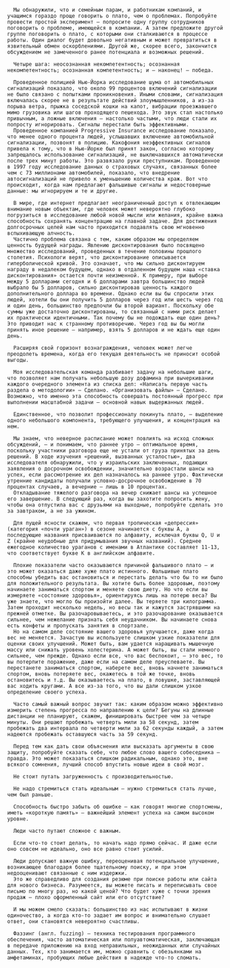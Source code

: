       Мы обнаружили, что и семейным парам, и работникам компаний, и учащимся гораздо проще говорить о плато, чем о проблемах. Попробуйте провести простой эксперимент — попросите одну группу сотрудников поговорить о проблеме, имеющейся в компании. А затем предложите другой группе поговорить о плато, с которыми они сталкиваются в процессе работы. Один диалог будет довольно негативным и может превратиться в язвительный обмен оскорблениями. Другой же, скорее всего, закончится обсуждением не замеченного ранее потенциала и возможных решений.

      Четыре шага: неосознанная некомпетентность; осознанная некомпетентность; осознанная компетентность; и — наконец! — победа.

      Проведенное полицией Нью-Йорка исследование шума от автомобильных сигнализаций показало, что около 99 процентов включений сигнализации не было связано с попытками проникновения. Иными словами, сигнализация включалась скорее не в результате действий злоумышленников, а из-за порыва ветра, прыжка соседской кошки на капот, вибрации проезжавшего мимо грузовика или шагов проходящего пешехода. Это звук стал настолько привычным, а ложные включения — настолько частыми, что люди стали их попросту игнорировать. Сигналы перестали быть эффективными.
      Проведенное компанией Progressive Insurance исследование показало, что менее одного процента людей, услышавших включение автомобильной сигнализации, позвонят в полицию. Какофония неэффективных сигналов привела к тому, что в Нью-Йорке был принят закон, согласно которому запрещалось использование сигнализаций, не выключавшихся автоматически после трех минут работы. Это развязало руки преступникам. Проведенное в 1997 году исследование данных о страховых случаях, связанных более чем с 73 миллионами автомобилей, показало, что внедрение автосигнализаций не привело к уменьшению количества краж. Вот что происходит, когда нам предлагают фальшивые сигналы и недостоверные данные: мы игнорируем и те и другие.

      В мире, где интернет предлагает неограниченный доступ к отвлекающим внимание новым объектам, где человек может невероятно глубоко погрузиться в исследование любой новой мысли или желания, крайне важна способность сохранять концентрацию на главной задаче. Для достижения долгосрочных целей нам часто приходится подавлять свою мгновенно вспыхивающую алчность.
      Частично проблема связана с тем, каким образом мы определяем ценность будущей награды. Явлению дисконтирования было посвящено множество исследований, проведенных в течение половины прошлого столетия. Психологи верят, что дисконтирование описывается гиперболической кривой. Это означает, что мы сильно дисконтируем награду в недалеком будущем, однако в отдаленном будущем наша «ставка дисконтирования» остается почти неизменной. К примеру, при выборе между 5 долларами сегодня и 6 долларами завтра большинство людей выбрало бы 5 долларов, сильно дисконтировав ценность каждого дополнительного доллара во времени. Однако если вы бы спросили этих людей, хотели бы они получить 5 долларов через год или шесть через год и один день, большинство предпочли бы второй вариант. Поскольку обе суммы уже достаточно дисконтированы, то связанный с ними риск делает их практически идентичными. Так почему бы не подождать еще один день? Это приводит нас к странному противоречию. Через год вы бы могли принять иное решение — например, взять 5 долларов и не ждать еще один день.

      Расширяя свой горизонт вознаграждения, человек может легче преодолеть времена, когда его текущая деятельность не приносит особой выгоды.

      Моя исследовательская команда разбивает задачу на небольшие шаги, что позволяет нам получать небольшую дозу дофамина при вычеркивании каждого очередного элемента из списка дел: «Написать первую часть раздела о методологии» — Сделано. «Организовать файлы» — Сделано. Возможно, что именно эта способность совершать постоянный прогресс при выполнении масштабной задачи — основной навык выдержанных людей.

      Единственное, что позволит профессионалу покинуть плато, — выделение одного небольшого компонента, требующего улучшения, и концентрация на нем.

      Мы знаем, что неверное расписание может повлиять на исход сложных обсуждений, — и понимаем, что раннее утро — оптимальное время, поскольку участники разговора еще не устали от груза принятых за день решений. В ходе изучения «решений, вызванных усталостью», два исследователя обнаружили, что у израильских заключенных, подающих заявления о досрочном освобождении, значительно возрастали шансы на успех, если рассмотрение их дел назначалось на раннее утро. Фактически утренние кандидаты получали условно-досрочное освобождение в 70 процентах случаев, а вечерние — лишь в 10 процентах.
      Откладывание тяжелого разговора на вечер снижает шансы на успешное его завершение. В следующий раз, когда вы захотите попросить жену, чтобы она отпустила вас с друзьями на выходные, попробуйте сделать это за завтраком, а не за ужином.

      Для пущей ясности скажем, что первая тропическая «депрессия» (категория «почти ураган») в сезоне начинается с буквы A, а последующие названия присваиваются по алфавиту, исключая буквы Q, U и Z (крайне неудобные для придумывания звучных названий). Среднее ежегодное количество ураганов с именами в Атлантике составляет 11-13, что соответствует букве K в английском алфавите.

      Плохие показатели часто оказываются причиной фальшивого плато — и это может оказаться даже хуже плато истинного. Фальшивые плато способны убедить вас остановиться и перестать делать что бы то ни было для положительного результата. Вы хотите быть более здоровым, поэтому начинаете заниматься спортом и меняете свою диету. Но что если вы измеряете «состояние здоровья», ориентируясь лишь на потерю веса? Вы уже знаете, что могло бы произойти далее. Вы теряете три килограмма. Затем проходит несколько недель, но весы так и кажутся застрявшими на прежней отметке. Вы разочаровываетесь, и это разочарование оказывается сильнее, чем нежелание признать себя неудачником. Вы начинаете снова есть конфеты и пропускать занятия в спортзале.
      Но на самом деле состояние вашего здоровья улучшается, даже когда вес не меняется. Зачастую вы используете слишком узкие показатели для оценки своих улучшений. Может быть, вам удается наращивать мышечную массу или снижать уровень холестерина. А может быть, вы стали немного сильнее, чем прежде. Однако если все, что вас беспокоит, — это вес, то вы потерпите поражение, даже если на самом деле преуспеваете. Вы перестанете заниматься спортом, наберете вес, вновь начнете заниматься спортом, вновь потеряете вес, окажетесь в той же точке, вновь остановитесь и т.д. Вы оказываетесь на плато, в ловушке, заставляющей вас ходить кругами. А все из-за того, что вы дали слишком узкое определение своего успеха.

      Часто самый важный вопрос звучит так: каким образом можно эффективно измерить степень прогресса по направлению к цели? Бегуны на длинные дистанции не планируют, скажем, финишировать быстрее чем за четыре минуты. Они решают пробежать четверть мили за 58 секунд, затем пробежать два интервала по четверти мили за 62 секунды каждый, а затем надеются пробежать оставшуюся часть за 59 секунд.

      Перед тем как дать свои объяснения или высказать аргументы в свою защиту, попробуйте сказать себе, что любое слово вашего собеседника — правда. Это может показаться слишком радикальным, однако это, вне всякого сомнения, лучший способ впустить новые идеи в свой мозг.

      Не стоит путать загруженность с производительностью.

      Не надо стремиться стать идеальным — нужно стремиться стать лучше, чем был раньше.

      Способность быстро забыть об ошибке — как говорят многие спортсмены, иметь «короткую память» — важнейший элемент успеха на самом высоком уровне.

      Люди часто путают сложное с важным.

      Если что-то стоит делать, то начать надо прямо сейчас. И даже если оно совсем не идеально, оно все равно стоит усилий.

      Люди допускают важную ошибку, переоценивая потенциальное улучшение, возникающее благодаря более тщательному поиску, и при этом недооценивают связанные с ним издержки.
      Это же справедливо для создания резюме при поиске работы или сайта для нового бизнеса. Разумеется, вы можете писать и переписывать свое письмо по многу раз, но какой ценой? Что будет хуже с точки зрения продаж — плохо оформленный сайт или его отсутствие?

      И мы можем смело сказать: большинство из нас испытывают в жизни одиночество, а когда кто-то задает им вопрос и внимательно слушает ответ, они становятся невероятно счастливы.

      Фаззинг (англ. fuzzing) — техника тестирования программного обеспечения, часто автоматическая или полуавтоматическая, заключающая в передаче приложению на вход неправильных, неожиданных или случайных данных. Тех, кто занимается им, можно сравнить с обезьянками на амфетаминах, пробующих любые действия в надежде что-то сломать.
